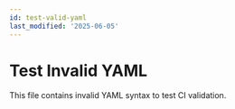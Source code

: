 ```yaml
---
id: test-valid-yaml
last_modified: '2025-06-05'
---
```


# Test Invalid YAML

This file contains invalid YAML syntax to test CI validation.

